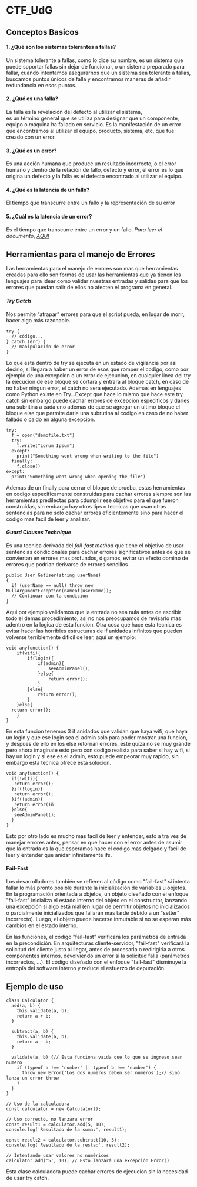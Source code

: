 # CTF_UdG

## Conceptos Basicos
#### 1. ¿Qué son los sistemas tolerantes a fallas?
Un sistema tolerante a fallas, como lo dice su nombre, es un sistema que puede soportar fallas sin dejar de funcionar, o un sistema preparado para fallar, 
cuando intentamos asegurarnos que un sistema sea tolerante a fallas, buscamos puntos únicos de falla y encontramos maneras de añadir redundancia en esos puntos.

#### 2. ¿Qué es una falla?
La falla es la revelación del defecto al utilizar el sistema,  
es un término general que se utiliza para designar que un componente, equipo o máquina ha fallado en servicio. 
Es la manifestación de un error que encontramos al utilizar el equipo, producto, sistema, etc, que fue creado con un error.
#### 3. ¿Qué es un error?
Es una acción humana que produce un resultado incorrecto, o el error humano y
dentro de la relación de fallo, defecto y error, el error es lo que origina un defecto y la falla es el defecto encontrado al utilizar el equipo.
#### 4. ¿Qué es la latencia de un fallo?
 El tiempo que transcurre entre un fallo y la representación de su error
#### 5. ¿Cuál es la latencia de un error?
Es el tiempo que transcurre entre un error y un fallo. 
_Para leer el documento, [AQUI](https://docs.google.com/document/d/1_8OKN61mIKXfYk3GFOrs-uRX9D1J38tUp6hcpT2WUO8/edit?usp=sharing)_

## Herramientas para el manejo de Errores
Las herramientas para el manejo de errores son mas que herramientas creadas para ello son formas de usar las herramientas que ya tienen los lenguajes para idear como validar nuestras entradas y salidas para que los errores que puedan salir de ellos no afecten el programa en general.
#### *Try Catch*
Nos permite “atrapar” errores para que el script pueda, en lugar de morir, hacer algo más razonable.

```
try {
  // código...
} catch (err) {
  // manipulación de error
}
```
Lo que esta dentro de try se ejecuta en un estado de vigilancia por asi decirlo, si llegara a haber un error de esos que romper el codigo, como por ejemplo de una excepcion o un error de ejecucion, en cualquier linea del try la ejecucion de ese bloque se cortara y entrara al bloque catch, en caso de no haber ningun error, el catch no sera ejecutado.
Ademas en lenguajes como Python existe en Try...Except que hace lo mismo que hace este try catch sin embargo puede cachar errores de excepcion especificos y darles una subritina a cada uno ademas de que se agregar un ultimo bloque el bloque else que permite darle una subrutina al codigo en caso de no haber fallado o caido en alguna excepcion.
``` 
try:
  f = open("demofile.txt")
  try:
    f.write("Lorum Ipsum")
  except:
    print("Something went wrong when writing to the file")
  finally:
    f.close()
except:
  print("Something went wrong when opening the file")
```
Ademas de un finally para cerrar el bloque de prueba, estas herramientas en codigo especificamente construidas para cachar errores siempre son las herramientas predilectas para cdumplir ese objetivo para el que fueron construidas, sin embargo hay otros tips o tecnicas que usan otras sentencias para no solo cachar errores eficientemente sino para hacer el codigo mas facil de leer y analizar.
#### *Guard Clauses Technique*
Es una tecnica derivada del *fail-fast method* que tiene el objetivo de usar sentencias condicionales para cachar errores significativos antes de que se conviertan en errores mas profundos, digamos, evitar un efecto domino de errores que podrian derivarse de errores sencillos
```
public User GetUser(string userName)
{
  if (userName == null) throw new NullArgumentException(nameof(userName));
  // Continuar con la condicion
} 
```
Aqui por ejemplo validamos que la entrada no sea nula antes de escribir todo el demas procedimiento, asi no nos preocupamos de revisarlo mas adentro en la logica de esta funcion.
Otra cosa que hace esta tecnica es evitar hacer las horribles estructuras de if anidados infinitos que pueden volverse terriblemente dificil de leer, aqui un ejemplo:
```
void anyfunction() { 
	if(wifi){
		if(login){
			if(admin){
				seeAdminPanel();
			}else{
				return error();
			}
		}else{
			return error();
		}
	}else{
  return error();
	}
}
```
En esta funcion tenemos 3 if anidados que validan que haya wifi, que haya un login y que ese login sea el admin solo para poder mostrar una funcion, y despues de ello en los else retornan errores, este quiza no se muy grande pero ahora imaginate esto pero con codigo realista para saber si hay wifi, si hay un login y si ese es el admin, esto puede empeorar muy rapido, sin embargo esta tecnica ofrece esta solucion.
```
void anyfunction() { 
  if(!wifi){
   return error();
  }if(!login){
   return error();
  }if(!admin){
   return error()ñ
  }else{
   seeAdminPanel();
  }
}
```
Esto por otro lado es mucho mas facil de leer y entender, esto a tra ves de manejar errores antes, pensar en que hacer con el error antes de asumir que la entrada es la que esperamos hace el codigo mas delgado y facil de leer y entender que anidar infinitamente ifs.
#### **Fail-Fast**
Los desarrolladores también se refieren al código como "fail-fast" si intenta fallar lo más pronto posible durante la inicialización de variables u objetos. En la programación orientada a objetos, un objeto diseñado con el enfoque "fail-fast" inicializa el estado interno del objeto en el constructor, lanzando una excepción si algo está mal (en lugar de permitir objetos no inicializados o parcialmente inicializados que fallarán más tarde debido a un "setter" incorrecto). Luego, el objeto puede hacerse inmutable si no se esperan más cambios en el estado interno.

En las funciones, el código "fail-fast" verificará los parámetros de entrada en la precondición. En arquitecturas cliente-servidor, "fail-fast" verificará la solicitud del cliente justo al llegar, antes de procesarla o redirigirla a otros componentes internos, devolviendo un error si la solicitud falla (parámetros incorrectos, ...). El código diseñado con el enfoque "fail-fast" disminuye la entropía del software interno y reduce el esfuerzo de depuración.

## Ejemplo de uso
```
class Calculator {
  add(a, b) {
    this.validate(a, b);
    return a + b;
  }

  subtract(a, b) {
    this.validate(a, b);
    return a - b;
  }

  validate(a, b) {// Esta funciona vaida que lo que se ingreso sean numero
    if (typeof a !== 'number' || typeof b !== 'number') {
      throw new Error('Los dos numeros deben ser numeros');// sino lanza un error throw
    }
  }
}

// Uso de la calculadora
const calculator = new Calculator();

// Uso correcto, no lanzara error
const result1 = calculator.add(5, 10);
console.log('Resultado de la suma:', result1);

const result2 = calculator.subtract(10, 3);
console.log('Resultado de la resta:', result2);

// Intentando usar valores no numéricos
calculator.add('5', 10); // Esto lanzará una excepción Error()
```
Esta clase calculadora puede cachar errores de ejecucion sin la necesidad de usar try catch.
